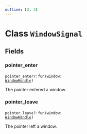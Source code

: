 ```yaml
---
outline: [2, 3]
---
```


# Class `WindowSignal`




## Fields

### pointer_enter <Badge type="danger" text="nullable" />

`pointer_enter?`: <code>fun(window: <a href="/lua-reference/classes/WindowHandle">WindowHandle</a>)</code>

The pointer entered a window.

### pointer_leave <Badge type="danger" text="nullable" />

`pointer_leave?`: <code>fun(window: <a href="/lua-reference/classes/WindowHandle">WindowHandle</a>)</code>

The pointer left a window.


